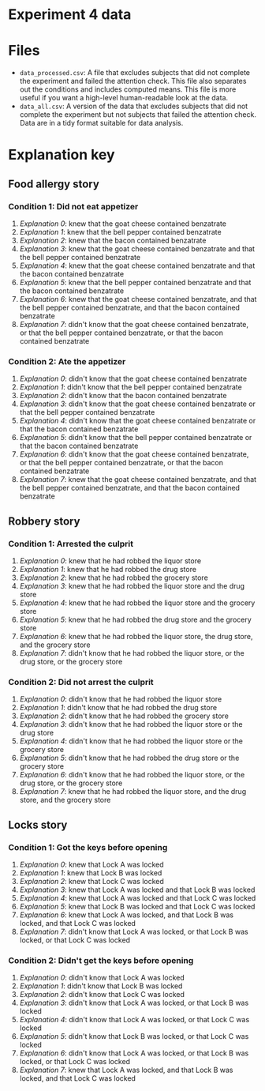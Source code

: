Experiment 4 data
==================

# Files

* `data_processed.csv`: A file that excludes subjects that did not complete the experiment and failed the attention check. This file also separates out the conditions and includes computed means. This file is more useful if you want a high-level human-readable look at the data.
* `data_all.csv`: A version of the data that excludes subjects that did not complete the experiment but not subjects that failed the attention check. Data are in a tidy format suitable for data analysis.

# Explanation key

## Food allergy story

### Condition 1: Did not eat appetizer

1. *Explanation 0*: knew that the goat cheese contained benzatrate
2. *Explanation 1*: knew that the bell pepper contained benzatrate
3. *Explanation 2*: knew that the bacon contained benzatrate
4. *Explanation 3*: knew that the goat cheese contained benzatrate and that the bell pepper contained benzatrate
5. *Explanation 4*: knew that the goat cheese contained benzatrate and that the bacon contained benzatrate
6. *Explanation 5*: knew that the bell pepper contained benzatrate and that the bacon contained benzatrate
7. *Explanation 6*: knew that the goat cheese contained benzatrate, and that the bell pepper contained benzatrate, and that the bacon contained benzatrate
8. *Explanation 7*: didn't know that the goat cheese contained benzatrate, or that the bell pepper contained benzatrate, or that the bacon contained benzatrate

### Condition 2: Ate the appetizer

1. *Explanation 0*: didn't know that the goat cheese contained benzatrate
2. *Explanation 1*: didn't know that the bell pepper contained benzatrate
3. *Explanation 2*: didn't know that the bacon contained benzatrate
4. *Explanation 3*: didn't know that the goat cheese contained benzatrate or that the bell pepper contained benzatrate
5. *Explanation 4*: didn't know that the goat cheese contained benzatrate or that the bacon contained benzatrate
6. *Explanation 5*: didn't know that the bell pepper contained benzatrate or that the bacon contained benzatrate
7. *Explanation 6*: didn't know that the goat cheese contained benzatrate, or that the bell pepper contained benzatrate, or that the bacon contained benzatrate
8. *Explanation 7*: knew that the goat cheese contained benzatrate, and that the bell pepper contained benzatrate, and that the bacon contained benzatrate

## Robbery story

### Condition 1: Arrested the culprit

1. *Explanation 0*: knew that he had robbed the liquor store
2. *Explanation 1*: knew that he had robbed the drug store
3. *Explanation 2*: knew that he had robbed the grocery store
4. *Explanation 3*: knew that he had robbed the liquor store and the drug store
5. *Explanation 4*: knew that he had robbed the liquor store and the grocery store
6. *Explanation 5*: knew that he had robbed the drug store and the grocery store
7. *Explanation 6*: knew that he had robbed the liquor store, the drug store, and the grocery store
8. *Explanation 7*: didn't know that he had robbed the liquor store, or the drug store, or the grocery store

### Condition 2: Did not arrest the culprit

1. *Explanation 0*: didn't know that he had robbed the liquor store
2. *Explanation 1*: didn't know that he had robbed the drug store
3. *Explanation 2*: didn't know that he had robbed the grocery store
4. *Explanation 3*: didn't know that he had robbed the liquor store or the drug store
5. *Explanation 4*: didn't know that he had robbed the liquor store or the grocery store
6. *Explanation 5*: didn't know that he had robbed the drug store or the grocery store
7. *Explanation 6*: didn't know that he had robbed the liquor store, or the drug store, or the grocery store
8. *Explanation 7*: knew that he had robbed the liquor store, and the drug store, and the grocery store

## Locks story

### Condition 1: Got the keys before opening

1. *Explanation 0*: knew that Lock A was locked
2. *Explanation 1*: knew that Lock B was locked
3. *Explanation 2*: knew that Lock C was locked
4. *Explanation 3*: knew that Lock A was locked and that Lock B was locked
5. *Explanation 4*: knew that Lock A was locked and that Lock C was locked
6. *Explanation 5*: knew that Lock B was locked and that Lock C was locked
7. *Explanation 6*: knew that Lock A was locked, and that Lock B was locked, and that Lock C was locked
8. *Explanation 7*: didn't know that Lock A was locked, or that Lock B was locked, or that Lock C was locked

### Condition 2: Didn't get the keys before opening

1. *Explanation 0*: didn't know that Lock A was locked
2. *Explanation 1*: didn't know that Lock B was locked
3. *Explanation 2*: didn't know that Lock C was locked
4. *Explanation 3*: didn't know that Lock A was locked, or that Lock B was locked
5. *Explanation 4*: didn't know that Lock A was locked, or that Lock C was locked
6. *Explanation 5*: didn't know that Lock B was locked, or that Lock C was locked
7. *Explanation 6*: didn't know that Lock A was locked, or that Lock B was locked, or that Lock C was locked
8. *Explanation 7*: knew that Lock A was locked, and that Lock B was locked, and that Lock C was locked
